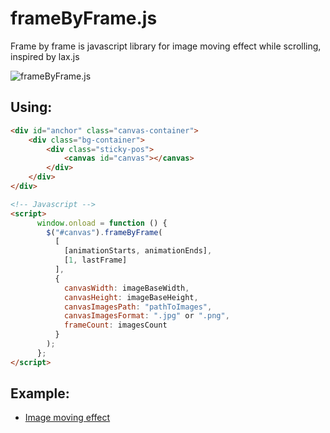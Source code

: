 # frameByFrame.js
Frame by frame is javascript library for image moving effect while scrolling, inspired by lax.js

![frameByFrame.js](http://iself-inox.ru/img/gif.gif)

## Using:
```html
<div id="anchor" class="canvas-container">
    <div class="bg-container">
        <div class="sticky-pos">
            <canvas id="canvas"></canvas>
        </div>
    </div>
</div>

<!-- Javascript -->
<script>
      window.onload = function () {
        $("#canvas").frameByFrame(
          [
            [animationStarts, animationEnds],
            [1, lastFrame]
          ],
          {
            canvasWidth: imageBaseWidth,
            canvasHeight: imageBaseHeight,
            canvasImagesPath: "pathToImages",
            canvasImagesFormat: ".jpg" or ".png",
            frameCount: imagesCount
          }
        );
      };
</script>
```

## Example:
- [Image moving effect](https://codesandbox.io/s/musing-banzai-unhed)

